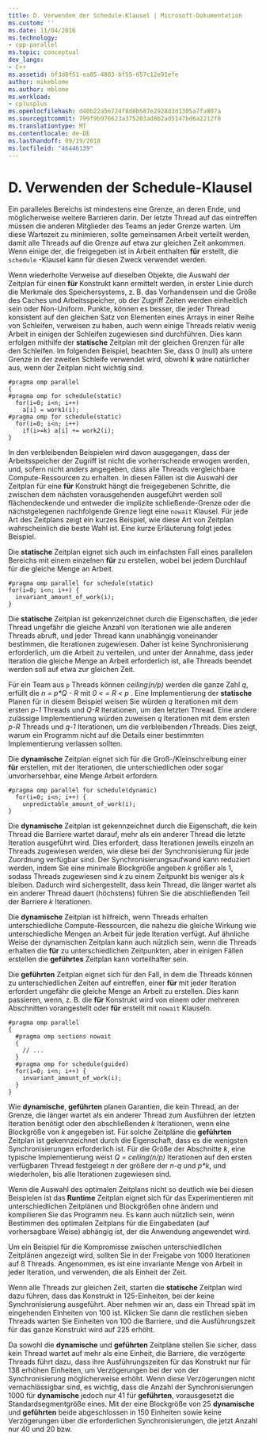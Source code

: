 ```yaml
---
title: D. Verwenden der Schedule-Klausel | Microsoft-Dokumentation
ms.custom: ''
ms.date: 11/04/2016
ms.technology:
- cpp-parallel
ms.topic: conceptual
dev_langs:
- C++
ms.assetid: bf3d8f51-ea05-4803-bf55-657c12e91efe
author: mikeblome
ms.author: mblome
ms.workload:
- cplusplus
ms.openlocfilehash: d40b22a5e724f8d8b587e2928d3d1305a7fa807a
ms.sourcegitcommit: 799f9b976623a375203ad8b2ad5147bd6a2212f0
ms.translationtype: MT
ms.contentlocale: de-DE
ms.lasthandoff: 09/19/2018
ms.locfileid: "46446139"
---
```

# <a name="d-using-the-schedule-clause"></a>D. Verwenden der Schedule-Klausel

Ein paralleles Bereichs ist mindestens eine Grenze, an deren Ende, und möglicherweise weitere Barrieren darin. Der letzte Thread auf das eintreffen müssen die anderen Mitglieder des Teams an jeder Grenze warten. Um diese Wartezeit zu minimieren, sollte gemeinsamen Arbeit verteilt werden, damit alle Threads auf die Grenze auf etwa zur gleichen Zeit ankommen. Wenn einige der, die freigegeben ist in Arbeit enthalten **für** erstellt, die `schedule` -Klausel kann für diesen Zweck verwendet werden.

Wenn wiederholte Verweise auf dieselben Objekte, die Auswahl der Zeitplan für einen **für** Konstrukt kann ermittelt werden, in erster Linie durch die Merkmale des Speichersystems, z. B. das Vorhandensein und die Größe des Caches und Arbeitsspeicher, ob der Zugriff Zeiten werden einheitlich sein oder Non-Uniform. Punkte, können es besser, die jeder Thread konsistent auf den gleichen Satz von Elementen eines Arrays in einer Reihe von Schleifen, verweisen zu haben, auch wenn einige Threads relativ wenig Arbeit in einigen der Schleifen zugewiesen sind durchführen. Dies kann erfolgen mithilfe der **statische** Zeitplan mit der gleichen Grenzen für alle den Schleifen. Im folgenden Beispiel, beachten Sie, dass 0 (null) als untere Grenze in der zweiten Schleife verwendet wird, obwohl **k** wäre natürlicher aus, wenn der Zeitplan nicht wichtig sind.

```
#pragma omp parallel
{
#pragma omp for schedule(static)
  for(i=0; i<n; i++)
    a[i] = work1(i);
#pragma omp for schedule(static)
  for(i=0; i<n; i++)
    if(i>=k) a[i] += work2(i);
}
```

In den verbleibenden Beispielen wird davon ausgegangen, dass der Arbeitsspeicher der Zugriff ist nicht die vorherrschende erwogen werden, und, sofern nicht anders angegeben, dass alle Threads vergleichbare Compute-Ressourcen zu erhalten. In diesen Fällen ist die Auswahl der Zeitplan für eine **für** Konstrukt hängt die freigegebenen Schritte, die zwischen dem nächsten vorausgehenden ausgeführt werden soll flächendeckende und entweder die implizite schließende-Grenze oder die nächstgelegenen nachfolgende Grenze liegt eine `nowait` Klausel. Für jede Art des Zeitplans zeigt ein kurzes Beispiel, wie diese Art von Zeitplan wahrscheinlich die beste Wahl ist. Eine kurze Erläuterung folgt jedes Beispiel.

Die **statische** Zeitplan eignet sich auch im einfachsten Fall eines parallelen Bereichs mit einem einzelnen **für** zu erstellen, wobei bei jedem Durchlauf für die gleiche Menge an Arbeit.

```
#pragma omp parallel for schedule(static)
for(i=0; i<n; i++) {
  invariant_amount_of_work(i);
}
```

Die **statische** Zeitplan ist gekennzeichnet durch die Eigenschaften, die jeder Thread ungefähr die gleiche Anzahl von Iterationen wie alle anderen Threads abruft, und jeder Thread kann unabhängig voneinander bestimmen, die Iterationen zugewiesen. Daher ist keine Synchronisierung erforderlich, um die Arbeit zu verteilen, und unter der Annahme, dass jeder Iteration die gleiche Menge an Arbeit erforderlich ist, alle Threads beendet werden soll auf etwa zur gleichen Zeit.

Für ein Team aus `p` Threads können *ceiling(n/p)* werden die ganze Zahl *q*, erfüllt die *n = p\*Q - R* mit *0 < = R < p* . Eine Implementierung der **statische** Planen für in diesem Beispiel weisen Sie würden *q* Iterationen mit dem ersten *p-1* Threads und *Q-R* Iterationen, um den letzten Thread.  Eine andere zulässige Implementierung würden zuweisen *q* Iterationen mit dem ersten *p-R* Threads und *q-1* Iterationen, um die verbleibenden *r*Threads. Dies zeigt, warum ein Programm nicht auf die Details einer bestimmten Implementierung verlassen sollten.

Die **dynamische** Zeitplan eignet sich für die Groß-/Kleinschreibung einer **für** erstellen, mit der Iterationen, die unterschiedlichen oder sogar unvorhersehbar, eine Menge Arbeit erfordern.

```
#pragma omp parallel for schedule(dynamic)
  for(i=0; i<n; i++) {
    unpredictable_amount_of_work(i);
}
```

Die **dynamische** Zeitplan ist gekennzeichnet durch die Eigenschaft, die kein Thread die Barriere wartet darauf, mehr als ein anderer Thread die letzte Iteration ausgeführt wird. Dies erfordert, dass Iterationen jeweils einzeln an Threads zugewiesen werden, wie diese bei der Synchronisierung für jede Zuordnung verfügbar sind. Der Synchronisierungsaufwand kann reduziert werden, indem Sie eine minimale Blockgröße angeben *k* größer als 1, sodass Threads zugewiesen sind *k* zu einem Zeitpunkt bis weniger als *k* bleiben. Dadurch wird sichergestellt, dass kein Thread, die länger wartet als ein anderer Thread dauert (höchstens) führen Sie die abschließenden Teil der Barriere *k* Iterationen.

Die **dynamische** Zeitplan ist hilfreich, wenn Threads erhalten unterschiedliche Compute-Ressourcen, die nahezu die gleiche Wirkung wie unterschiedliche Mengen an Arbeit für jede Iteration verfügt. Auf ähnliche Weise der dynamischen Zeitplan kann auch nützlich sein, wenn die Threads erhalten die **für** zu unterschiedlichen Zeitpunkten, aber in einigen Fällen erstellen die **geführtes** Zeitplan kann vorteilhafter sein.

Die **geführten** Zeitplan eignet sich für den Fall, in dem die Threads können zu unterschiedlichen Zeiten auf eintreffen, einer **für** mit jeder Iteration erfordert ungefähr die gleiche Menge an Arbeit zu erstellen. Dies kann passieren, wenn, z. B. die **für** Konstrukt wird von einem oder mehreren Abschnitten vorangestellt oder **für** erstellt mit `nowait` Klauseln.

```
#pragma omp parallel
{
  #pragma omp sections nowait
  {
    // ...
  }
  #pragma omp for schedule(guided)
  for(i=0; i<n; i++) {
    invariant_amount_of_work(i);
  }
}
```

Wie **dynamische**, **geführten** planen Garantien, die kein Thread, an der Grenze, die länger wartet als ein anderer Thread zum Ausführen der letzten Iteration benötigt oder den abschließenden *k* Iterationen, wenn eine Blockgröße von *k* angegeben ist. Für solche Zeitpläne die **geführten** Zeitplan ist gekennzeichnet durch die Eigenschaft, dass es die wenigsten Synchronisierungen erforderlich ist. Für die Größe der Abschnitte *k*, eine typische Implementierung weist *Q = ceiling(n/p)* Iterationen auf den ersten verfügbaren Thread festgelegt *n* der größere der *n-q* und *p\*k*, und wiederholen, bis alle Iterationen zugewiesen sind.

Wenn die Auswahl des optimalen Zeitplans nicht so deutlich wie bei diesen Beispielen ist das **Runtime** Zeitplan eignet sich für das Experimentieren mit unterschiedlichen Zeitplänen und Blockgrößen ohne ändern und kompilieren Sie das Programm neu. Es kann auch nützlich sein, wenn Bestimmen des optimalen Zeitplans für die Eingabedaten (auf vorhersagbare Weise) abhängig ist, der die Anwendung angewendet wird.

Um ein Beispiel für die Kompromisse zwischen unterschiedlichen Zeitplänen angezeigt wird, sollten Sie in der Freigabe von 1000 Iterationen auf 8 Threads. Angenommen, es ist eine invariante Menge von Arbeit in jeder Iteration, und verwenden, die als Einheit der Zeit.

Wenn alle Threads zur gleichen Zeit, starten die **statische** Zeitplan wird dazu führen, dass das Konstrukt in 125-Einheiten, bei der keine Synchronisierung ausgeführt. Aber nehmen wir an, dass ein Thread spät im eingehenden Einheiten von 100 ist. Klicken Sie dann die restlichen sieben Threads warten Sie Einheiten von 100 die Barriere, und die Ausführungszeit für das ganze Konstrukt wird auf 225 erhöht.

Da sowohl die **dynamische** und **geführten** Zeitpläne stellen Sie sicher, dass kein Thread wartet auf mehr als eine Einheit, die Barriere, die verzögerte Threads führt dazu, dass ihre Ausführungszeiten für das Konstrukt nur für 138 erhöhen Einheiten, um Verzögerungen bei der von der Synchronisierung möglicherweise erhöht. Wenn diese Verzögerungen nicht vernachlässigbar sind, es wichtig, dass die Anzahl der Synchronisierungen 1000 für **dynamische** jedoch nur 41 für **geführten**, vorausgesetzt die Standardsegmentgröße eines. Mit der eine Blockgröße von 25 **dynamische** und **geführten** beide abgeschlossen in 150 Einheiten sowie keine Verzögerungen über die erforderlichen Synchronisierungen, die jetzt Anzahl nur 40 und 20 bzw.